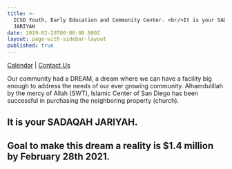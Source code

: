 ```yaml
---
title: >-
  ICSD Youth, Early Education and Community Center. <br/>It is your SADAQAH
  JARIYAH
date: 2019-02-28T00:00:00.000Z
layout: page-with-sidebar-layout
published: true
---
```


<style>
  .img {
  	width: 100%;
    padding-top: 75%;
    background-position: 50% 50%;
    background-repeat: no-repeat;
    background-size: cover;
  }
  .gallery-image {
  	padding-top: 3px;
    padding-bottom: 3px;
  }
</style>

<div class="row pb-2">
  <div class="col-12">
    <div class="pull-left">
      <a class="lh-150" href="{{site.baseurl}}/youth/calendar">Calendar</a> | 
      <a class="lh-150" href="{{site.baseurl}}/youth/contact-us">Contact Us</a> 
    </div>
  </div>
</div>
    
Our community had a DREAM, a dream where we can have a facility big enough to address the needs of our ever growing community. Alhamdulillah by the mercy of Allah (SWT), Islamic Center of San Diego has been successful in purchasing the neighboring property (church).
    
## It is your SADAQAH JARIYAH.
 
## Goal to make this dream a reality is $1.4 million by February 28th 2021.
